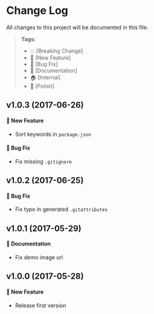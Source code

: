 # Change Log

All changes to this project will be documented in this file.

> **Tags:**
> - 💥 [Breaking Change]
> - 🚀 [New Feature]
> - 🐛 [Bug Fix]
> - 📝 [Documentation]
> - 🏠 [Internal]
> - 💅 [Polish]

## v1.0.3 (2017-06-26)

#### 🚀 New Feature
- Sort keywords in `package.json`

#### 🐛 Bug Fix
- Fix missing `.gitignore`

## v1.0.2 (2017-06-25)

#### 🐛 Bug Fix
- Fix typo in generated `.gitattributes`

## v1.0.1 (2017-05-29)

#### 📝 Documentation
- Fix demo image url

## v1.0.0 (2017-05-28)

#### 🚀 New Feature
- Release first version
